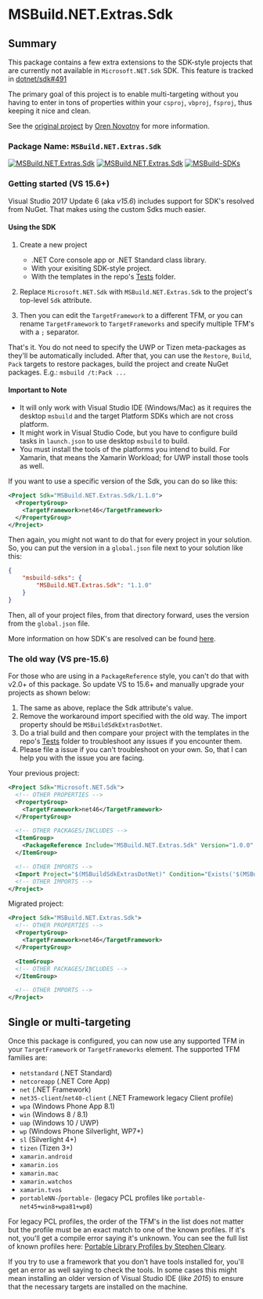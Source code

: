 # MSBuild.NET.Extras.Sdk

## Summary

This package contains a few extra extensions to the SDK-style projects that are currently not available in `Microsoft.NET.Sdk` SDK. This feature is tracked in [dotnet/sdk#491](/dotnet/sdk/issues/491)

The primary goal of this project is to enable multi-targeting without you having to enter in tons of properties within your `csproj`, `vbproj`, `fsproj`, thus keeping it nice and clean.

See the [original project](/onovotny/MSBuildSdkExtras/) by [Oren Novotny](/onovotny) for more information.

### Package Name: `MSBuild.NET.Extras.Sdk`

[![MSBuild.NET.Extras.Sdk](https://img.shields.io/nuget/v/MSBuild.NET.Extras.Sdk.svg)](https://nuget.org/packages/MSBuild.NET.Extras.Sdk)
[![MSBuild.NET.Extras.Sdk](https://img.shields.io/myget/msbuild-sdks/v/MSBuild.NET.Extras.Sdk.svg)](https://myget.org/feed/msbuild-sdks/package/nuget/MSBuild.NET.Extras.Sdk)
[![MSBuild-SDKs](https://img.shields.io/badge/msbuild--sdks-myget-brightgreen.svg)](https://myget.org/gallery/msbuild-sdks)

### Getting started (VS 15.6+)

Visual Studio 2017 Update 6 (aka _v15.6_) includes support for SDK's resolved from NuGet. That makes using the custom Sdks much easier.

#### Using the SDK

1. Create a new project
    - .NET Core console app or .NET Standard class library.
    - With your exisiting SDK-style project.
    - With the templates in the repo's [Tests](../../Tests) folder.

2. Replace `Microsoft.NET.Sdk` with `MSBuild.NET.Extras.Sdk` to the project's top-level `Sdk` attribute.
3. Then you can edit the `TargetFramework` to a different TFM, or you can rename `TargetFramework` to `TargetFrameworks` and specify multiple TFM's with a `;` separator.

That's it. You do not need to specify the UWP or Tizen meta-packages as they'll be automatically included.
After that, you can use the `Restore`, `Build`, `Pack` targets to restore packages, build the project and create NuGet packages. E.g.: `msbuild /t:Pack ...`

#### Important to Note

- It will only work with Visual Studio IDE (Windows/Mac) as it requires the desktop `msbuild` and the target Platform SDKs which are not cross platform.
- It might work in Visual Studio Code, but you have to configure build tasks in `launch.json` to use desktop `msbuild` to build.
- You must install the tools of the platforms you intend to build. For Xamarin, that means the Xamarin Workload; for UWP install those tools as well.

If you want to use a specific version of the Sdk, you can do so like this:

```xml
<Project Sdk="MSBuild.NET.Extras.Sdk/1.1.0">
  <PropertyGroup>
    <TargetFramework>net46</TargetFramework>
  </PropertyGroup>
</Project>
```

Then again, you might not want to do that for every project in your solution. So, you can put the version in a `global.json` file next to your solution like this:

```json
{
    "msbuild-sdks": {
        "MSBuild.NET.Extras.Sdk": "1.1.0"
    }
}
```

Then, all of your project files, from that directory forward, uses the version from the `global.json` file.

More information on how SDK's are resolved can be found [here](https://docs.microsoft.com/en-us/visualstudio/msbuild/how-to-use-project-sdk#how-project-sdks-are-resolved).

### The old way (VS pre-15.6)

For those who are using in a `PackageReference` style, you can't do that with v2.0+ of this package. So update VS to 15.6+ and manually upgrade your projects as shown below:

1. The same as above, replace the Sdk attribute's value.
2. Remove the workaround import specified with the old way. The import property should be `MSBuildSdkExtrasDotNet`.
3. Do a trial build and then compare your project with the templates in the repo's [Tests](../../Tests) folder to troubleshoot any issues if you encounter them.
4. Please file a issue if you can't troubleshoot on your own. So, that I can help you with the issue you are facing.

Your previous project:

```xml
<Project Sdk="Microsoft.NET.Sdk">
  <!-- OTHER PROPERTIES -->
  <PropertyGroup>
    <TargetFramework>net46</TargetFramework>
  </PropertyGroup>

  <!-- OTHER PACKAGES/INCLUDES -->
  <ItemGroup>
    <PackageReference Include="MSBuild.NET.Extras.Sdk" Version="1.0.0" PrivateAssets="All"/>
  </ItemGroup>

  <!-- OTHER IMPORTS -->
  <Import Project="$(MSBuildSdkExtrasDotNet)" Condition="Exists('$(MSBuildSdkExtrasDotNet)')" />
  <!-- OTHER IMPORTS -->
</Project>
```

Migrated project:

```xml
<Project Sdk="MSBuild.NET.Extras.Sdk">
  <!-- OTHER PROPERTIES -->
  <PropertyGroup>
    <TargetFramework>net46</TargetFramework>
  </PropertyGroup>

  <ItemGroup>
  <!-- OTHER PACKAGES/INCLUDES -->
  </ItemGroup>

  <!-- OTHER IMPORTS -->
</Project>
```

## Single or multi-targeting

Once this package is configured, you can now use any supported TFM in your `TargetFramework` or `TargetFrameworks` element. The supported TFM families are:

- `netstandard` (.NET Standard)
- `netcoreapp` (.NET Core App)
- `net` (.NET Framework)
- `net35-client`/`net40-client` (.NET Framework legacy Client profile)
- `wpa` (Windows Phone App 8.1)
- `win` (Windows 8 / 8.1)
- `uap` (Windows 10 / UWP)
- `wp` (Windows Phone Silverlight, WP7+)
- `sl` (Silverlight 4+)
- `tizen` (Tizen 3+)
- `xamarin.android`
- `xamarin.ios`
- `xamarin.mac`
- `xamarin.watchos`
- `xamarin.tvos`
- `portableNN-`/`portable-` (legacy PCL profiles like `portable-net45+win8+wpa81+wp8`)

 For legacy PCL profiles, the order of the TFM's in the list does not matter but the profile must be an exact match to one of the known profiles. If it's not, you'll get a compile error saying it's unknown. You can see the full list of known profiles here: [Portable Library Profiles by Stephen Cleary](https://portablelibraryprofiles.stephencleary.com/).

 If you try to use a framework that you don't have tools installed for, you'll get an error as well saying to check the tools. In some cases this might mean installing an older version of Visual Studio IDE (_like 2015_) to ensure that the necessary targets are installed on the machine.
